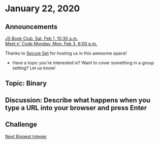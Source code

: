 # January 22, 2020

## Announcements

[JS Book Club, Sat. Feb 1, 10:30 a.m.](https://www.meetup.com/Bootcampers-Collective/events/kxbpmrybcdbcb/)  
[Meet n' Code Monday, Mon. Feb 3, 6:00 p.m.](https://www.meetup.com/Bootcampers-Collective/events/fwfwmrybcdbfb/)

Thanks to [Secure Set](http://go.secureset.com) for hosting us in this awesome space!

- Have a topic you're interested in? Want to cover something in a group setting? Let us know!

## Topic: Binary

## Discussion: Describe what happens when you type a URL into your browser and press Enter

## Challenge

[Next Biggest Integer](https://github.com/BootcampersCollective/Coders-Workshop/tree/master/Coding-Challenges/binary-nextBiggestInteger)
